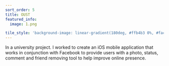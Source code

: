 ```yaml
---
sort_order: 5
title: OUST
featured_info:
  image: 1.png

tile_style: 'background-image: linear-gradient(180deg, #ffb4b3 0%, #facaa8 100%);'
---
```


In a university project. I worked to create an iOS mobile application that works in conjunction with Facebook to provide users with a photo, status, comment and friend removing tool to help improve online presence.

